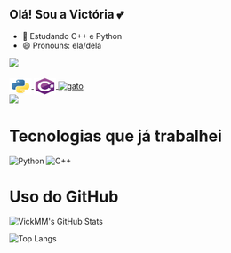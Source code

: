 ## Olá! Sou a Victória 💕

- 🌱 Estudando C++ e Python
- 😄 Pronouns: ela/dela

<div>
  <a href="https://beacons.ai/VickMM">
    <img height="180em" src=https://github-readme-stats.vercel.app/api?username=VickMM&show_icons=true&theme=dracula&include_all_commits=true&count_private=true"/>
</div>

<div style="display: inline_block"><br>
  <img align="center" alt="Rafa-Python" height="30" width="40" src="https://raw.githubusercontent.com/devicons/devicon/master/icons/python/python-original.svg">
  <img align="center" alt="Rafa-Csharp" height="30" width="40" src="https://raw.githubusercontent.com/devicons/devicon/master/icons/csharp/csharp-original.svg">
  <img align="center" alt="gato" height="100" width="40" src="https://i.pinimg.com/originals/48/5e/83/485e83ad5709e90ba5a0cffccb717e08.gif">
</div>
 
<div> 
  <a href="https://www.linkedin.com/in/victoria-m-b3772418b?utm_source=share&utm_campaign=share_via&utm_content=profile&utm_medium=android_app" target="_blank"><img src="https://img.shields.io/badge/-LinkedIn-%230077B5?style=for-the-badge&logo=linkedin&logoColor=white" target="_blank"></a>  
</div>


# Tecnologias que já trabalhei

![Python](https://img.shields.io/badge/Python-3776AB?style=for-the-badge&logo=python&logoColor=white)
![C++](https://upload.wikimedia.org/wikipedia/commons/thumb/1/18/ISO_C%2B%2B_Logo.svg/1822px-ISO_C%2B%2B_Logo.svg.png)

# Uso do GitHub
![VickMM's GitHub Stats](https://github-readme-stats.vercel.app/api?username=VickMM&theme=dracula&show_icons=true&count_private=true&layout=compact)

![Top Langs](https://github-readme-stats.vercel.app/api/top-langs/?username=VickMM&layout=compact&theme=dracula)




